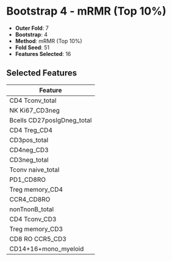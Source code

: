 # Bootstrap 4 - mRMR (Top 10%)

- **Outer Fold**: 7
- **Bootstrap**: 4
- **Method**: mRMR (Top 10%)
- **Fold Seed**: 51
- **Features Selected**: 16

## Selected Features

| Feature |
|---------|
| CD4 Tconv_total |
| NK Ki67_CD3neg |
| Bcells CD27posIgDneg_total |
| CD4 Treg_CD4 |
| CD3pos_total |
| CD4neg_CD3 |
| CD3neg_total |
| Tconv naive_total |
| PD1_CD8RO |
| Treg memory_CD4 |
| CCR4_CD8RO |
| nonTnonB_total |
| CD4 Tconv_CD3 |
| Treg memory_CD3 |
| CD8 RO CCR5_CD3 |
| CD14+16+mono_myeloid |
